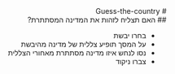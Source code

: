 <div dir='rtl' lang='he'>
# Guess-the-country <br>
## האם תצליח לזהות את המדינה המסתתרת?
  
* בחרו יבשת
* על המסך תופיע צללית של מדינה מהיבשת 
* נסו לנחש איזו מדינה מסתתרת מאחורי הצללית
* צברו ניקוד
